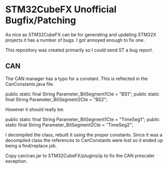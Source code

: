 # STM32CubeFX Unofficial Bugfix/Patching

As nice as STM32CubeFX can be for generating and updating STM32X projects
it has a number of bugs. I got annoyed enough to fix one.

This repository was created primarily so I could send ST a bug report.

## CAN

The CAN manager has a typo for a constant. This is reflected in the CanConstants.java file.

  public static final String Parameter_BitSegment1Cte = "BS1";
  public static final String Parameter_BitSegment2Cte = "BS2";

However it should really be:

  public static final String Parameter_BitSegment1Cte = "TimeSeg1";
  public static final String Parameter_BitSegment2Cte = "TimeSeg2";

I decompiled the class, rebuilt it using the proper constants. Since it was a decompiled
class the references to CanConstants were lost so it ended up being a find/replace job.

Copy can/can.jar to STM32CubeFX/plugins/ip to fix the CAN prescaler exception.
